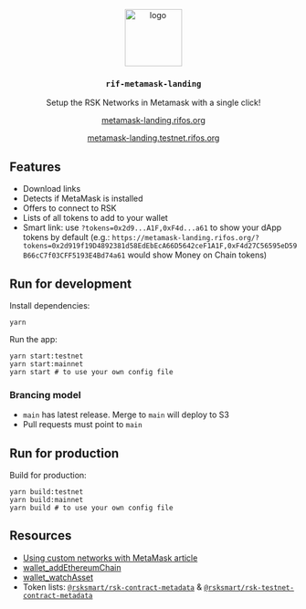 <p align="middle">
  <img src="https://www.rifos.org/assets/img/logo.svg" alt="logo" height="100" >
</p>
<h3 align="middle"><code>rif-metamask-landing</code></h3>
<p align="middle">
  Setup the RSK Networks in Metamask with a single click!
</p>
<p align="middle">
  <a href="https://metamask-landing.rifos.org/" target="_blank">metamask-landing.rifos.org</a>
</p>
<p align="middle">
  <a href="https://metamask-landing.testnet.rifos.org/" target="_blank">metamask-landing.testnet.rifos.org</a>
</p>

## Features

- Download links
- Detects if MetaMask is installed
- Offers to connect to RSK
- Lists of all tokens to add to your wallet
- Smart link: use `?tokens=0x2d9...A1F,0xF4d...a61` to show your dApp tokens by default (e.g.: `https://metamask-landing.rifos.org/?tokens=0x2d919f19D4892381d58EdEbEcA66D5642ceF1A1F,0xF4d27C56595eD59B66cC7f03CFF5193E4Bd74a61` would show Money on Chain tokens)

## Run for development

Install dependencies:

```
yarn
```

Run the app:

```
yarn start:testnet
yarn start:mainnet
yarn start # to use your own config file
```

### Brancing model

- `main` has latest release. Merge to `main` will deploy to S3
- Pull requests must point to `main`

## Run for production

Build for production:

```
yarn build:testnet
yarn build:mainnet
yarn build # to use your own config file
```

## Resources

- [Using custom networks with MetaMask article](https://metamask.zendesk.com/hc/en-us/articles/360056196151-Using-custom-networks-with-MetaMask)
- [wallet_addEthereumChain](https://docs.metamask.io/guide/rpc-api.html#other-rpc-methods)
- [wallet_watchAsset](https://docs.metamask.io/guide/rpc-api.html#wallet-watchasset)
- Token lists: [`@rsksmart/rsk-contract-metadata`](https://github.com/rsksmart/rsk-contract-metadata) & [`@rsksmart/rsk-testnet-contract-metadata`](https://github.com/rsksmart/rsk-testnet-contract-metadata)
